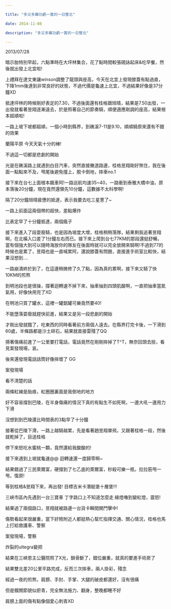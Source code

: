 ```yaml
---

title: "多災多難功虧一簣的一日雙北"

date: 2014-11-08

description: "多災多難功虧一簣的一日雙北"

---
```


2013/07/28

  

  

暗示胎特別早起，六點準時在大坪林集合，花了點時間較張硯詠起床&吃早餐，然後就出發上北宜啦!

  

  

上禮拜在達文東讓winson調整了龍頭與座高，今天在北宜上發現膝蓋有點過直，下降1mm後達到非常良好的狀態，不過代價是龜速上北宜，不過結果好像是37分鐘XD

  

  

抵達坪林的時候剛好表定的7.30，不過後面還有桂格跟旭晴，結果是7.50出發，一出發就看著昱翔逐漸遠去，於是照著自己的節奏騎，順便適應剛調的座高，結果根本超順啦!

一路上坡下坡都超順，一個小時到縣界，到礁溪7-11是9.10，順順騎原來還有不錯的效果

  

  

  

  

蘭陽平原 今天天氣十分的棒!

  

  

不過這一切都是悲劇的開始

  

  

光是在礁溪路上就遇到白目汽車，突然直接撇道路邊，桂格昱翔剛好煞住，我在後面一點點來不及，甩尾後避免撞上，脫卡倒地，摔車no.1

  

  

接下來在台七上面根本飆車阿!一路巡航均速35~40，一路衝到泰雅大橋中油，原本落後20分鐘，現在竟然還領先10分鐘，這數據不太科學啊!

隔了20分鐘旭晴疲憊的抵達，表示我要去吃三星蔥了~

  

  

  

一路上前面這兩個帶的超快，差點爆炸

  

  

  

比表定早了十分鐘抵達，兩個瘋子

  

  

接下來進入了段耍廢騎，也是因為坡度大增，桂格稍稍落隊，結果剩我追著昱翔啊，在北橫入口差了1分鐘左右而已。接下來上爬到台七77KM的那段還挺舒暢，當有個強大到可以隨時海放你的隊友在後面時就可以完全放開來騎啊!不過到77的時候也是累了，昱翔也是一直喊累阿，還說膝蓋有問題，直接進手術室比較快，結果沒想到....

  

  

  

一路崩潰終於到了，在這邊稍微修了久了點，因為真的累啊，接下來又騎了快10KM的煎熬

  

  

到明池段也是很操，撐著迴轉速不掉下來，抽車抽到四頭肌酸啊，一直把抽車當氮氣用，好像快用完了XD

  

在明池只買了罐水，這裡一罐鋁罐可樂竟然要40!

  

不能墮落耍廢就趕快前進，結果又是另一段悲劇的開始

  

  

才剛出發就餓了，吃東西的同時看著前方兩個人遠去。在縣界打完卡後，一下滑到60處，半條路都是沙土碎石，結果就直接雷殘了QQ

揹著傷痛前進了一公里要打電話，電話竟然在剛剛摔掉了T^T，無奈回頭去撿，看見案發現場，哀。

  

後來還發現電話話筒好像摔壞了 GG

  

  

  

案發現場

  

看不清楚的話

  

兩條紅線是胎痕，紅圈圈裏面是我倒地的地方

  

  

  

好不容易撐到巴陵，在半身傷痛的情況下真的有點生不如死啊，一邊大吼一邊用力下滑

  

沒想到到巴陵還比時間表的3點早了十分鐘

  

  

接著從巴陵下滑，一路上越騎越累，先是看著趙昱翔單飛，又跟著桂格一段，然後就乾掉了，目送桂格

  

停下來怒吃水蜜桃一顆，竟然還給我酸酸的!

  

接下來遇到上坡就龜速@@ 迴轉速還一度歸零啊~

  

  

結果錯過了三民萊爾富，硬撐到了七乙底的萊爾富，秒殺可樂一瓶，拉拉筋甩一甩，復原!

  

等到桂格&昱翔下來，再出發! 目標吉米卡潛艇堡十層堡!!!

  

  

三峽市區內先遇到一台三寶車 丁字路口上不知道怎麼走 綠燈嚕到變紅燈，震怒!

  

  

結果過了兩個路口，昱翔就被路邊一台貨卡瞬間開門擊中!

  

傷勢看起來很嚴重，當下好險附近人都挺熱心幫忙指揮交通、關心情況，桂格也馬上打給救護車、警察

  

  

  

案發現場，警察

  

  

炸裂的ultegra變把

  

  

結果在三峽恩主公醫院照了X光，鎖骨斷了，錯位嚴重，就真的要進手術房了

  

  

結果雙北差20公里平路完成，反而三次摔車，兩人掛彩，殘念

  

  

經過一夜的煎熬，肩膀、手肘、手掌、大腿的破皮都還好，沒有很痛

  

但是髖關節貌似瘀青，完全無法施力、翻身，整晚都睡不好

  

  

肩膀上面的傷有點像個愛心刺青XD

  

  

  

  

  

  

